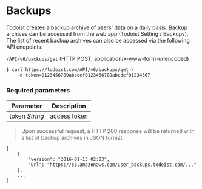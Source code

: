 # Backups

Todoist creates a backup archive of users' data on a daily basis. Backup archives can be accessed from the web app 
(Todoist Setting / Backups). The list of recent backup archives can also be accessed via the following API endpoints: 

`/API/v6/backups/get` (HTTP POST, application/x-www-form-urlencoded)



```shell
$ curl https://todoist.com/API/v6/backups/get \
    -d token=0123456789abcdef0123456789abcdef01234567
```


### Required parameters

Parameter | Description
--------- | -----------
token *String* | access token


>Upon successful request, a HTTP 200 response will be returned with a list of backup archives in JSON format.

```shell
[
    {
        "version": "2016-01-13 02:03", 
        "url": "https://s3.amazonaws.com/user_backups.todoist.com/..."
    },
    ...
]
```


